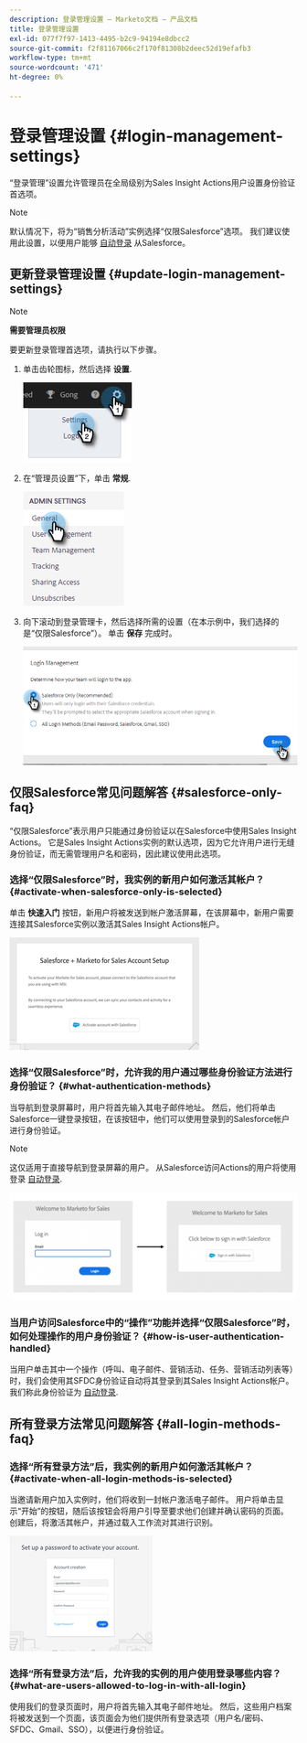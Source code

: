 ```yaml
---
description: 登录管理设置 — Marketo文档 — 产品文档
title: 登录管理设置
exl-id: 077f7f97-1413-4495-b2c9-94194e8dbcc2
source-git-commit: f2f81167066c2f170f81308b2deec52d19efafb3
workflow-type: tm+mt
source-wordcount: '471'
ht-degree: 0%

---
```


# 登录管理设置 {#login-management-settings}

“登录管理”设置允许管理员在全局级别为Sales Insight Actions用户设置身份验证首选项。

>[!NOTE]
>
>默认情况下，将为“销售分析活动”实例选择“仅限Salesforce”选项。 我们建议使用此设置，以便用户能够 [自动登录](/help/marketo/product-docs/marketo-sales-insight/actions/admin/auto-login-from-salesforce.md) 从Salesforce。

## 更新登录管理设置 {#update-login-management-settings}

>[!NOTE]
>
>**需要管理员权限**

要更新登录管理首选项，请执行以下步骤。

1. 单击齿轮图标，然后选择 **设置**.

   ![](assets/login-management-settings-1.png)

1. 在“管理员设置”下，单击 **常规**.

   ![](assets/login-management-settings-2.png)

1. 向下滚动到登录管理卡，然后选择所需的设置（在本示例中，我们选择的是“仅限Salesforce”）。 单击 **保存** 完成时。

   ![](assets/login-management-settings-3.png)

## 仅限Salesforce常见问题解答 {#salesforce-only-faq}

“仅限Salesforce”表示用户只能通过身份验证以在Salesforce中使用Sales Insight Actions。 它是Sales Insight Actions实例的默认选项，因为它允许用户进行无缝身份验证，而无需管理用户名和密码，因此建议使用此选项。

### 选择“仅限Salesforce”时，我实例的新用户如何激活其帐户？ {#activate-when-salesforce-only-is-selected}

单击 **快速入门** 按钮，新用户将被发送到帐户激活屏幕，在该屏幕中，新用户需要连接其Salesforce实例以激活其Sales Insight Actions帐户。

![](assets/login-management-settings-4.png)

### 选择“仅限Salesforce”时，允许我的用户通过哪些身份验证方法进行身份验证？ {#what-authentication-methods}

当导航到登录屏幕时，用户将首先输入其电子邮件地址。 然后，他们将单击Salesforce一键登录按钮，在该按钮中，他们可以使用登录到的Salesforce帐户进行身份验证。

>[!NOTE]
>
>这仅适用于直接导航到登录屏幕的用户。 从Salesforce访问Actions的用户将使用登录 [自动登录](/help/marketo/product-docs/marketo-sales-insight/actions/admin/auto-login-from-salesforce.md).

![](assets/login-management-settings-5.png)

### 当用户访问Salesforce中的“操作”功能并选择“仅限Salesforce”时，如何处理操作的用户身份验证？ {#how-is-user-authentication-handled}

当用户单击其中一个操作（呼叫、电子邮件、营销活动、任务、营销活动列表等）时，我们会使用其SFDC身份验证自动将其登录到其Sales Insight Actions帐户。 我们称此身份验证为 [自动登录](/help/marketo/product-docs/marketo-sales-insight/actions/admin/auto-login-from-salesforce.md).

## 所有登录方法常见问题解答 {#all-login-methods-faq}

### 选择“所有登录方法”后，我实例的新用户如何激活其帐户？ {#activate-when-all-login-methods-is-selected}

当邀请新用户加入实例时，他们将收到一封帐户激活电子邮件。 用户将单击显示“开始”的按钮，随后该按钮会将用户引导至要求他们创建并确认密码的页面。 创建后，将激活其帐户，并通过载入工作流对其进行识别。

![](assets/login-management-settings-6.png)

### 选择“所有登录方法”后，允许我的实例的用户使用登录哪些内容？ {#what-are-users-allowed-to-log-in-with-all-login}

使用我们的登录页面时，用户将首先输入其电子邮件地址。 然后，这些用户档案将被发送到一个页面，该页面会为他们提供所有登录选项（用户名/密码、SFDC、Gmail、SSO），以便进行身份验证。
